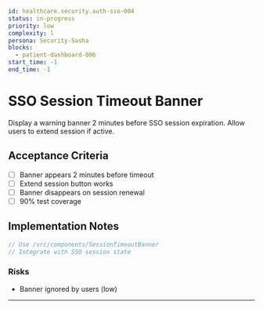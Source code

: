 ```yaml
id: healthcare.security.auth-sso-004
status: in-progress
priority: low
complexity: l
persona: Security-Sasha
blocks:
  - patient-dashboard-006
start_time: -1
end_time: -1
```

# SSO Session Timeout Banner

Display a warning banner 2 minutes before SSO session expiration. Allow users to extend session if active.

## Acceptance Criteria

- [ ] Banner appears 2 minutes before timeout
- [ ] Extend session button works
- [ ] Banner disappears on session renewal
- [ ] 90% test coverage

## Implementation Notes

```javascript
// Use /src/components/SessionTimeoutBanner
// Integrate with SSO session state
```

### Risks

- Banner ignored by users (low)

---

[Security-Sasha]: ./personas/security-sasha.md
[patient-dashboard-006]: ./tickets/healthcare.frontend.patient-dashboard-006.md
